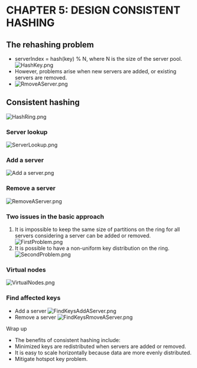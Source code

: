# CHAPTER 5: DESIGN CONSISTENT HASHING
## The rehashing problem 
- serverIndex = hash(key) % N, where N is the size of the server pool. 
![HashKey.png](HashKey.png)
- However, problems arise when new servers are added, or existing servers are removed.
- ![RmoveAServer.png](RmoveAServer.png)

## Consistent hashing
![HashRing.png](HashRing.png)
### Server lookup
![ServerLookup.png](ServerLookup.png)
### Add a server
![Add a server.png](AddAServer.png)
### Remove a server
![RemoveAServer.png](RemoveAServer.png)

### Two issues in the basic approach
1. It is impossible to keep the same size of partitions on the ring for all servers considering a server can be added or removed.
![FirstProblem.png](FirstProblem.png)
2. It is possible to have a non-uniform key distribution on the ring.
![SecondProblem.png](SecondProblem.png)

### Virtual nodes
![VirtualNodes.png](VirtualNodes.png)

### Find affected keys
- Add a server
![FindKeysAddAServer.png](FindKeysAddAServer.png)
- Remove a server
![FindKeysRmoveAServer.png](FindKeysRmoveAServer.png)

Wrap up
-  The benefits of consistent hashing include:
  - Minimized keys are redistributed when servers are added or removed.
  - It is easy to scale horizontally because data are more evenly distributed.
  - Mitigate hotspot key problem.